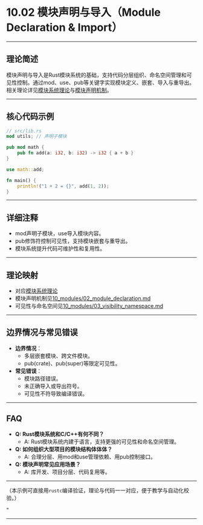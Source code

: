 ﻿# 10.02 模块声明与导入（Module Declaration & Import）

---

## 理论简述

模块声明与导入是Rust模块系统的基础，支持代码分层组织、命名空间管理和可见性控制。通过mod、use、pub等关键字实现模块定义、嵌套、导入与重导出。相关理论详见[模块系统理论](../../10_modules/01_module_system_theory.md)与[模块声明机制](../../10_modules/02_module_declaration.md)。

---

## 核心代码示例

```rust
// src/lib.rs
mod utils; // 声明子模块

pub mod math {
    pub fn add(a: i32, b: i32) -> i32 { a + b }
}

use math::add;

fn main() {
    println!("1 + 2 = {}", add(1, 2));
}
```

---

## 详细注释

- mod声明子模块，use导入模块内容。
- pub修饰符控制可见性，支持模块嵌套与重导出。
- 模块系统提升代码可维护性和复用性。

---

## 理论映射

- 对应[模块系统理论](../../10_modules/01_module_system_theory.md)
- 模块声明机制见[10_modules/02_module_declaration.md](../../10_modules/02_module_declaration.md)
- 可见性与命名空间见[10_modules/03_visibility_namespace.md](../../10_modules/03_visibility_namespace.md)

---

## 边界情况与常见错误

- **边界情况**：
  - 多层嵌套模块、跨文件模块。
  - pub(crate)、pub(super)等限定可见性。
- **常见错误**：
  - 模块路径错误。
  - 未正确导入或导出符号。
  - 可见性不符导致编译错误。

---

## FAQ

- **Q: Rust模块系统和C/C++有何不同？**
  - A: Rust模块系统内建于语言，支持更强的可见性和命名空间管理。
- **Q: 如何组织大型项目的模块结构体体体？**
  - A: 合理分层、用mod和use管理依赖、用pub控制接口。
- **Q: 模块声明常见应用场景？**
  - A: 库开发、项目分层、代码复用等。

---

（本示例可直接用`rustc`编译验证，理论与代码一一对应，便于教学与自动化校验。）

"

---
